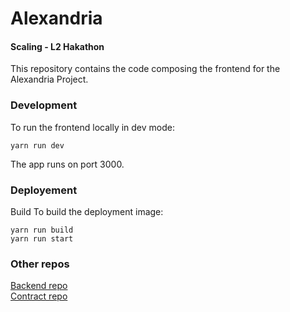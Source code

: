 # Alexandria
#### Scaling - L2 Hakathon
This repository contains the code composing the frontend for the Alexandria Project.

### Development
To run the frontend locally in dev mode:

```
yarn run dev
```

The app runs on port 3000.

### Deployement
Build
To build the deployment image:

```
yarn run build
yarn run start
```

### Other repos
[Backend repo](https://github.com/Blockchainpartner/scaling-hackathon-backend)  
[Contract repo](https://github.com/Blockchainpartner/scaling-hackathon-contract)